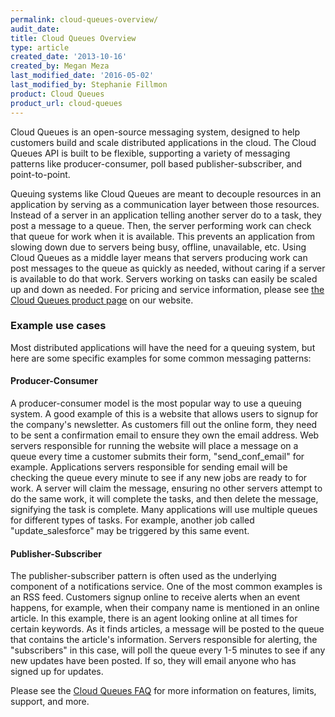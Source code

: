 ```yaml
---
permalink: cloud-queues-overview/
audit_date:
title: Cloud Queues Overview
type: article
created_date: '2013-10-16'
created_by: Megan Meza
last_modified_date: '2016-05-02'
last_modified_by: Stephanie Fillmon
product: Cloud Queues
product_url: cloud-queues
---
```


Cloud Queues is an open-source messaging system, designed to help
customers build and scale distributed applications in the cloud.  The
Cloud Queues API is built to be flexible, supporting a variety of
messaging patterns like producer-consumer, poll based
publisher-subscriber, and point-to-point.

Queuing systems like Cloud Queues are meant to decouple resources in an
application by serving as a communication layer between those resources. Instead of a server in an application telling another server do to a
task, they post a message to a queue.  Then, the server performing work
can check that queue for work when it is available. This prevents an
application from slowing down due to servers being busy, offline,
unavailable, etc. Using Cloud Queues as a middle layer means that
servers producing work can post messages to the queue as quickly as
needed, without caring if a server is available to do that work.
 Servers working on tasks can easily be scaled up and down as needed.
For pricing and service information, please see [the Cloud Queues product page](http://www.rackspace.com/cloud/queues/) on our website.

### Example use cases

Most distributed applications will have the need for a queuing system,
but here are some specific examples for some common messaging patterns:

#### Producer-Consumer

A producer-consumer model is the most popular
way to use a queuing system.  A good example of this is a website that
allows users to signup for the company's newsletter.  As customers fill
out the online form, they need to be sent a confirmation email to ensure
they own the email address.  Web servers responsible for running the
website will place a message on a queue every time a customer submits
their form, "send_conf_email" for example.  Applications servers
responsible for sending email will be checking the queue every minute to
see if any new jobs are ready to for work.  A server will claim the
message, ensuring no other servers attempt to do the same work, it will
complete the tasks, and then delete the message, signifying the task is
complete.  Many applications will use multiple queues for different
types of tasks.  For example, another job called "update_salesforce"
may be triggered by this same event.

#### Publisher-Subscriber

The publisher-subscriber pattern is often
used as the underlying component of a notifications service.  One of the
most common examples is an RSS feed.  Customers signup online to receive
alerts when an event happens, for example, when their company name is
mentioned in an online article.  In this example, there is an agent
looking online at all times for certain keywords.  As it finds articles,
a message will be posted to the queue that contains the article's
information.  Servers responsible for alerting, the "subscribers" in
this case, will poll the queue every 1-5 minutes to see if any new
updates have been posted.  If so, they will email anyone who has signed
up for updates.

Please see the [Cloud Queues FAQ](/how-to/cloud-queues-faq)
for more information on features, limits, support, and more.
